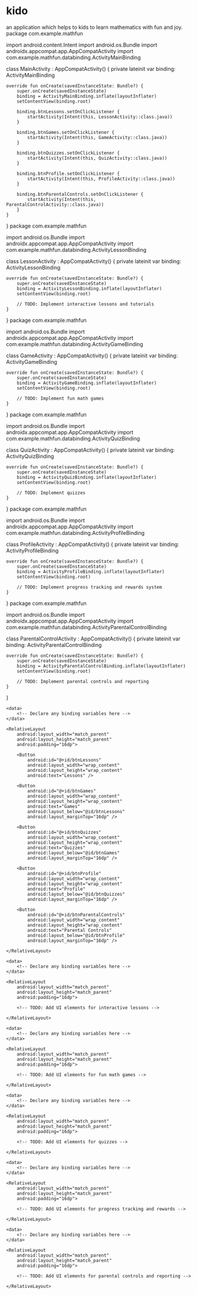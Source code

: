 # kido
an application which helps to kids to learn mathematics with fun and joy.
package com.example.mathfun

import android.content.Intent
import android.os.Bundle
import androidx.appcompat.app.AppCompatActivity
import com.example.mathfun.databinding.ActivityMainBinding

class MainActivity : AppCompatActivity() {
    private lateinit var binding: ActivityMainBinding

    override fun onCreate(savedInstanceState: Bundle?) {
        super.onCreate(savedInstanceState)
        binding = ActivityMainBinding.inflate(layoutInflater)
        setContentView(binding.root)

        binding.btnLessons.setOnClickListener {
            startActivity(Intent(this, LessonActivity::class.java))
        }

        binding.btnGames.setOnClickListener {
            startActivity(Intent(this, GameActivity::class.java))
        }

        binding.btnQuizzes.setOnClickListener {
            startActivity(Intent(this, QuizActivity::class.java))
        }

        binding.btnProfile.setOnClickListener {
            startActivity(Intent(this, ProfileActivity::class.java))
        }

        binding.btnParentalControls.setOnClickListener {
            startActivity(Intent(this, ParentalControlActivity::class.java))
        }
    }
}
package com.example.mathfun

import android.os.Bundle
import androidx.appcompat.app.AppCompatActivity
import com.example.mathfun.databinding.ActivityLessonBinding

class LessonActivity : AppCompatActivity() {
    private lateinit var binding: ActivityLessonBinding

    override fun onCreate(savedInstanceState: Bundle?) {
        super.onCreate(savedInstanceState)
        binding = ActivityLessonBinding.inflate(layoutInflater)
        setContentView(binding.root)

        // TODO: Implement interactive lessons and tutorials
    }
}
package com.example.mathfun

import android.os.Bundle
import androidx.appcompat.app.AppCompatActivity
import com.example.mathfun.databinding.ActivityGameBinding

class GameActivity : AppCompatActivity() {
    private lateinit var binding: ActivityGameBinding

    override fun onCreate(savedInstanceState: Bundle?) {
        super.onCreate(savedInstanceState)
        binding = ActivityGameBinding.inflate(layoutInflater)
        setContentView(binding.root)

        // TODO: Implement fun math games
    }
}
package com.example.mathfun

import android.os.Bundle
import androidx.appcompat.app.AppCompatActivity
import com.example.mathfun.databinding.ActivityQuizBinding

class QuizActivity : AppCompatActivity() {
    private lateinit var binding: ActivityQuizBinding

    override fun onCreate(savedInstanceState: Bundle?) {
        super.onCreate(savedInstanceState)
        binding = ActivityQuizBinding.inflate(layoutInflater)
        setContentView(binding.root)

        // TODO: Implement quizzes
    }
}
package com.example.mathfun

import android.os.Bundle
import androidx.appcompat.app.AppCompatActivity
import com.example.mathfun.databinding.ActivityProfileBinding

class ProfileActivity : AppCompatActivity() {
    private lateinit var binding: ActivityProfileBinding

    override fun onCreate(savedInstanceState: Bundle?) {
        super.onCreate(savedInstanceState)
        binding = ActivityProfileBinding.inflate(layoutInflater)
        setContentView(binding.root)

        // TODO: Implement progress tracking and rewards system
    }
}
package com.example.mathfun

import android.os.Bundle
import androidx.appcompat.app.AppCompatActivity
import com.example.mathfun.databinding.ActivityParentalControlBinding

class ParentalControlActivity : AppCompatActivity() {
    private lateinit var binding: ActivityParentalControlBinding

    override fun onCreate(savedInstanceState: Bundle?) {
        super.onCreate(savedInstanceState)
        binding = ActivityParentalControlBinding.inflate(layoutInflater)
        setContentView(binding.root)

        // TODO: Implement parental controls and reporting
    }
}
<?xml version="1.0" encoding="utf-8"?>
<layout xmlns:android="http://schemas.android.com/apk/res/android">

    <data>
        <!-- Declare any binding variables here -->
    </data>

    <RelativeLayout
        android:layout_width="match_parent"
        android:layout_height="match_parent"
        android:padding="16dp">

        <Button
            android:id="@+id/btnLessons"
            android:layout_width="wrap_content"
            android:layout_height="wrap_content"
            android:text="Lessons" />

        <Button
            android:id="@+id/btnGames"
            android:layout_width="wrap_content"
            android:layout_height="wrap_content"
            android:text="Games"
            android:layout_below="@id/btnLessons"
            android:layout_marginTop="16dp" />

        <Button
            android:id="@+id/btnQuizzes"
            android:layout_width="wrap_content"
            android:layout_height="wrap_content"
            android:text="Quizzes"
            android:layout_below="@id/btnGames"
            android:layout_marginTop="16dp" />

        <Button
            android:id="@+id/btnProfile"
            android:layout_width="wrap_content"
            android:layout_height="wrap_content"
            android:text="Profile"
            android:layout_below="@id/btnQuizzes"
            android:layout_marginTop="16dp" />

        <Button
            android:id="@+id/btnParentalControls"
            android:layout_width="wrap_content"
            android:layout_height="wrap_content"
            android:text="Parental Controls"
            android:layout_below="@id/btnProfile"
            android:layout_marginTop="16dp" />

    </RelativeLayout>

</layout>
<?xml version="1.0" encoding="utf-8"?>
<layout xmlns:android="http://schemas.android.com/apk/res/android">

    <data>
        <!-- Declare any binding variables here -->
    </data>

    <RelativeLayout
        android:layout_width="match_parent"
        android:layout_height="match_parent"
        android:padding="16dp">

        <!-- TODO: Add UI elements for interactive lessons -->

    </RelativeLayout>

</layout>
<?xml version="1.0" encoding="utf-8"?>
<layout xmlns:android="http://schemas.android.com/apk/res/android">

    <data>
        <!-- Declare any binding variables here -->
    </data>

    <RelativeLayout
        android:layout_width="match_parent"
        android:layout_height="match_parent"
        android:padding="16dp">

        <!-- TODO: Add UI elements for fun math games -->

    </RelativeLayout>

</layout>
<?xml version="1.0" encoding="utf-8"?>
<layout xmlns:android="http://schemas.android.com/apk/res/android">

    <data>
        <!-- Declare any binding variables here -->
    </data>

    <RelativeLayout
        android:layout_width="match_parent"
        android:layout_height="match_parent"
        android:padding="16dp">

        <!-- TODO: Add UI elements for quizzes -->

    </RelativeLayout>

</layout>
<?xml version="1.0" encoding="utf-8"?>
<layout xmlns:android="http://schemas.android.com/apk/res/android">

    <data>
        <!-- Declare any binding variables here -->
    </data>

    <RelativeLayout
        android:layout_width="match_parent"
        android:layout_height="match_parent"
        android:padding="16dp">

        <!-- TODO: Add UI elements for progress tracking and rewards -->

    </RelativeLayout>

</layout>
<?xml version="1.0" encoding="utf-8"?>
<layout xmlns:android="http://schemas.android.com/apk/res/android">

    <data>
        <!-- Declare any binding variables here -->
    </data>

    <RelativeLayout
        android:layout_width="match_parent"
        android:layout_height="match_parent"
        android:padding="16dp">

        <!-- TODO: Add UI elements for parental controls and reporting -->

    </RelativeLayout>

</layout>
